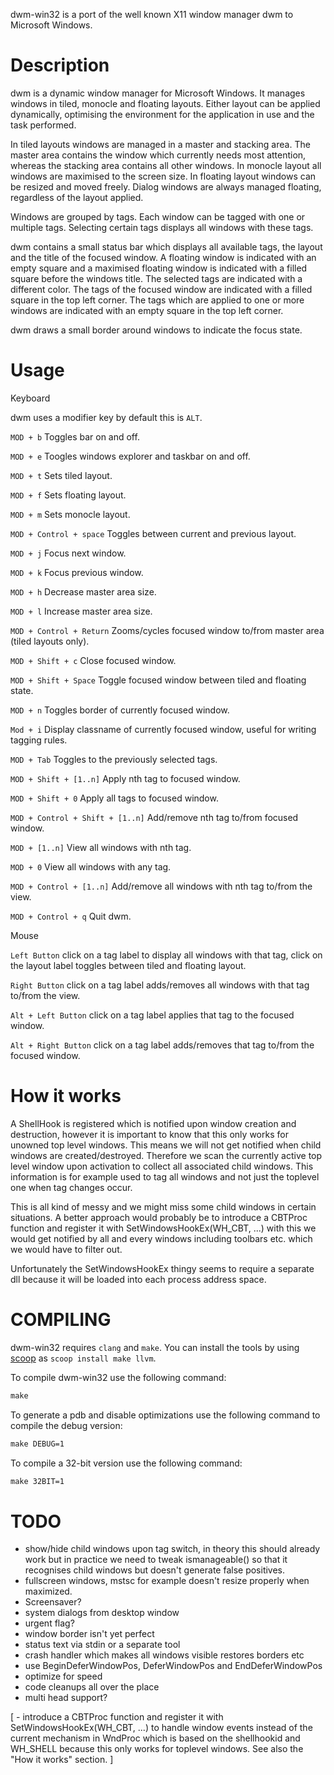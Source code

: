 dwm-win32 is a port of the well known X11 window manager dwm to Microsoft
Windows.

Description
===========

dwm is a dynamic window manager for Microsoft Windows. It manages windows
in tiled, monocle and floating layouts. Either layout can be applied
dynamically, optimising the environment for the application in use and
the task performed.

In tiled layouts windows are managed in a master and stacking area. The
master area contains the window which currently needs most attention,
whereas the stacking area contains all other windows. In monocle layout
all windows are maximised to the screen size. In floating layout windows
can be resized and moved freely. Dialog windows are always managed
floating, regardless of the layout applied.

Windows are grouped by tags. Each window can be tagged with one or
multiple tags. Selecting certain tags displays all windows with these
tags.

dwm contains a small status bar which displays all available tags, the 
layout and the title of the focused window. A floating window is indicated
with an empty square and a maximised floating window is indicated with a
filled square before the windows title. The selected tags are indicated
with a different color. The tags of the focused window are indicated with
a filled square in the top left corner.  The tags which are applied to
one or more windows are indicated with an empty square in the top left
corner.

dwm draws a small border around windows to indicate the focus state.

Usage
=====

 Keyboard

  dwm uses a modifier key by default this is `ALT`.


  `MOD + b`  Toggles bar on and off.

  `MOD + e` Toogles windows explorer and taskbar on and off.

  `MOD + t` Sets tiled layout.

  `MOD + f` Sets floating layout.

  `MOD + m` Sets monocle layout.

  `MOD + Control + space` Toggles between current and previous layout.

  `MOD + j` Focus next window.

  `MOD + k` Focus previous window.

  `MOD + h` Decrease master area size.

  `MOD + l` Increase master area size.

  `MOD + Control + Return` Zooms/cycles focused window to/from master area (tiled layouts only).

  `MOD + Shift + c` Close focused window.

  `MOD + Shift + Space` Toggle focused window between tiled and floating state.

  `MOD + n` Toggles border of currently focused window.

  `Mod + i` Display classname of currently focused window, useful for writing
     tagging rules.

  `MOD + Tab` Toggles to the previously selected tags.

  `MOD + Shift + [1..n]` Apply nth tag to focused window.

  `MOD + Shift + 0` Apply all tags to focused window.

  `MOD + Control + Shift + [1..n]` Add/remove nth tag to/from focused window.

  `MOD + [1..n]`  View all windows with nth tag.

  `MOD + 0` View all windows with any tag.

  `MOD + Control + [1..n]` Add/remove all windows with nth tag to/from the view.

  `MOD + Control + q`  Quit dwm.


 Mouse

  `Left Button` click on a tag label to display all windows with that tag, click
      on the layout label toggles between tiled and floating layout.

  `Right Button` click on a tag label adds/removes all windows with that tag to/from
      the view.

  `Alt + Left Button` click on a tag label applies that tag to the focused window.

  `Alt + Right Button` click on a tag label adds/removes that tag to/from the focused window.


How it works
============

A ShellHook is registered which is notified upon window creation and
destruction, however it is important to know that this only works for
unowned top level windows. This means we will not get notified when child
windows are created/destroyed. Therefore we scan the currently active top
level window upon activation to collect all associated child windows. 
This information is for example used to tag all windows and not just 
the toplevel one when tag changes occur.

This is all kind of messy and we might miss some child windows in certain
situations. A better approach would probably be to introduce a CBTProc 
function and register it with SetWindowsHookEx(WH_CBT, ...) with this we
would get notified by all and every windows including toolbars etc. 
which we would have to filter out.

Unfortunately the SetWindowsHookEx thingy seems to require a separate
dll because it will be loaded into each process address space.

COMPILING
=========

dwm-win32 requires `clang` and `make`. You can install the tools by using
[scoop](https://scoop.sh) as `scoop install make llvm`.

To compile dwm-win32 use the following command:

```cmd
make
```

To generate a pdb and disable optimizations use the following command to compile the debug version:

```cmd
make DEBUG=1
```

To compile a 32-bit version use the following command:

```cmd
make 32BIT=1
```

TODO
====

 - show/hide child windows upon tag switch, in theory this should already
   work but in practice we need to tweak ismanageable() so that it
   recognises child windows but doesn't generate false positives.
 - fullscreen windows, mstsc for example doesn't resize properly when
   maximized.
 - Screensaver?
 - system dialogs from desktop window
 - urgent flag?
 - window border isn't yet perfect
 - status text via stdin or a separate tool
 - crash handler which makes all windows visible restores borders etc
 - use BeginDeferWindowPos, DeferWindowPos and EndDeferWindowPos
 - optimize for speed
 - code cleanups all over the place
 - multi head support?

 [ - introduce a CBTProc function and register it with
     SetWindowsHookEx(WH_CBT, ...) to handle window events instead of the
     current mechanism in WndProc which is based on the shellhookid and 
     WH_SHELL because this only works for toplevel windows. See also the
     "How it works" section. ]

